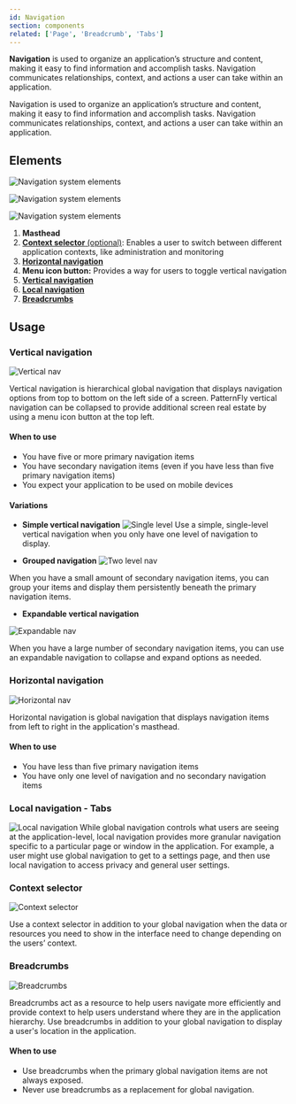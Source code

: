 ```yaml
---
id: Navigation
section: components
related: ['Page', 'Breadcrumb', 'Tabs']
---
```


**Navigation** is used to organize an application’s structure and content, making it easy to find information and accomplish tasks. Navigation communicates relationships, context, and actions a user can take within an application.

Navigation is used to organize an application’s structure and content, making it easy to find information and accomplish tasks. Navigation communicates relationships, context, and actions a user can take within an application.

## Elements
![Navigation system elements](./img/nav-elements.png)

![Navigation system elements](./img/nav-elements2.png)

![Navigation system elements](./img/nav-elements3.png)

1. **Masthead**
2. [**Context selector** (optional)](#context-selector): Enables a user to switch between different application contexts, like administration and monitoring
3. [**Horizontal navigation**](#horizontal-navigation)
4. **Menu icon button:** Provides a way for users to toggle vertical navigation
5. [**Vertical navigation**](#vertical-navigation)
6. [**Local navigation**](#local-navigation---tabs)
7. [**Breadcrumbs**](#breadcrumbs)

## Usage
### Vertical navigation
![Vertical nav](./img/single-level.png)

Vertical navigation is hierarchical global navigation that displays navigation options from top to bottom on the left side of a screen. PatternFly vertical navigation can be collapsed to provide additional screen real estate by using a menu icon button at the top left.

#### When to use
* You have five or more primary navigation items
* You have secondary navigation items (even if you have less than five primary navigation items)
* You expect your application to be used on mobile devices

#### Variations
  * **Simple vertical navigation**
  ![Single level](./img/single-level.png)
  Use a simple, single-level vertical navigation when you only have one level of navigation to display.

  * **Grouped navigation**
  ![Two level nav](./img/two-level.png)

  When you have a small amount of secondary navigation items, you can group your items and display them persistently beneath the primary navigation items.

  * **Expandable vertical navigation**

  ![Expandable nav](./img/expandable.png)

  When you have a large number of secondary navigation items, you can use an expandable navigation to collapse and expand options as needed.

### Horizontal navigation

![Horizontal nav](./img/horizontal-nav.png)

Horizontal navigation is global navigation that displays navigation items from left to right in the application's masthead.

#### When to use
* You have less than five primary navigation items
* You have only one level of navigation and no secondary navigation items

### Local navigation - Tabs
![Local navigation](./img/local.png)
While global navigation controls what users are seeing at the application-level, local navigation provides more granular navigation specific to a particular page or window in the application. For example, a user might use global navigation to get to a settings page, and then use local navigation to access privacy and general user settings.

### Context selector

![Context selector](./img/context-selector.png)

Use a context selector in addition to your global navigation when the data or resources you need to show in the interface need to change depending on the users’ context.

### Breadcrumbs

![Breadcrumbs](./img/breadcrumb.png)

Breadcrumbs act as a resource to help users navigate more efficiently and provide context to help users understand where they are in the application hierarchy. Use breadcrumbs in addition to your global navigation to display a user's location in the application.

#### When to use
* Use breadcrumbs when the primary global navigation items are not always exposed.
* Never use breadcrumbs as a replacement for global navigation.
